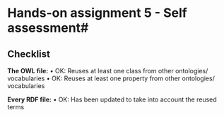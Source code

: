 # Hands-on assignment 5 - Self assessment#

## Checklist ##

**The OWL file:**
• OK: Reuses at least one class from other ontologies/ vocabularies
• OK: Reuses at least one property from other ontologies/ vocabularies

**Every RDF file:**
• OK: Has been updated to take into account the reused terms